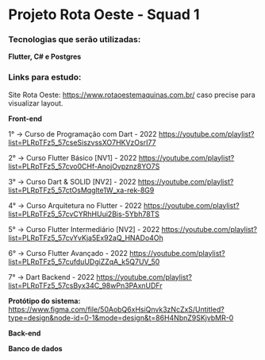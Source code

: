 # Projeto Rota Oeste - Squad 1

### Tecnologias que serão utilizadas:

**Flutter, C# e Postgres**

### Links para estudo: ###

Site Rota Oeste: https://www.rotaoestemaquinas.com.br/ caso precise para visualizar layout.

**Front-end**

1° → Curso de Programação com Dart - 2022
https://youtube.com/playlist?list=PLRpTFz5_57cseSiszvssXO7HKVzOsrI77

2° → Curso Flutter Básico [NV1] - 2022
https://youtube.com/playlist?list=PLRpTFz5_57cvo0CHf-AnojOvpznz8YO7S

3° → Curso Dart & SOLID [NV2] - 2022
https://youtube.com/playlist?list=PLRpTFz5_57ctOsMqglte1W_xa-rek-8G9

4° → Curso Arquitetura no Flutter - 2022
https://youtube.com/playlist?list=PLRpTFz5_57cvCYRhHUui2Bis-5Ybh78TS

5° → Curso Flutter Intermediário [NV2] - 2022
https://youtube.com/playlist?list=PLRpTFz5_57cvYvKja5Ex92aQ_HNADo4Oh

6° → Curso Flutter Avançado - 2022
https://youtube.com/playlist?list=PLRpTFz5_57cufduUDgiZZqA_k5Q7UV_50

7° → Dart Backend - 2022
https://youtube.com/playlist?list=PLRpTFz5_57csByx34C_98wPn3PAxnUDFr

**Protótipo do sistema:** https://www.figma.com/file/50AobQ6xHsiQnvk3zNcZxS/Untitled?type=design&node-id=0-1&mode=design&t=86H4NbnZ9SKjvbMR-0


**Back-end**



**Banco de dados**
